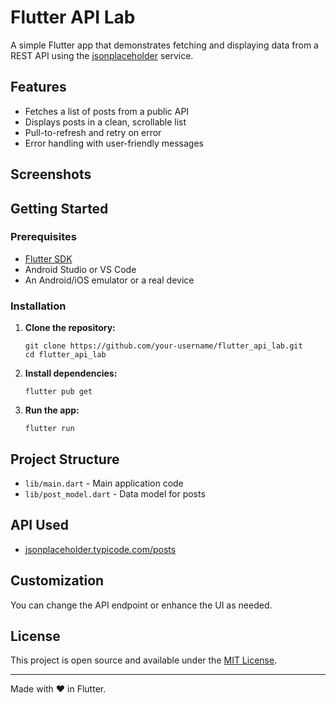 # Flutter API Lab

A simple Flutter app that demonstrates fetching and displaying data from a REST API using the [jsonplaceholder](https://jsonplaceholder.typicode.com/) service.

## Features

- Fetches a list of posts from a public API
- Displays posts in a clean, scrollable list
- Pull-to-refresh and retry on error
- Error handling with user-friendly messages

## Screenshots

<!-- Add screenshots here if available -->
<!-- ![Screenshot](screenshots/screenshot1.png) -->

## Getting Started

### Prerequisites

- [Flutter SDK](https://docs.flutter.dev/get-started/install)
- Android Studio or VS Code
- An Android/iOS emulator or a real device

### Installation

1. **Clone the repository:**
   ```
   git clone https://github.com/your-username/flutter_api_lab.git
   cd flutter_api_lab
   ```

2. **Install dependencies:**
   ```
   flutter pub get
   ```

3. **Run the app:**
   ```
   flutter run
   ```

## Project Structure

- `lib/main.dart` - Main application code
- `lib/post_model.dart` - Data model for posts

## API Used

- [jsonplaceholder.typicode.com/posts](https://jsonplaceholder.typicode.com/posts)

## Customization

You can change the API endpoint or enhance the UI as needed.

## License

This project is open source and available under the [MIT License](LICENSE).

---

Made with ❤️ in Flutter.
